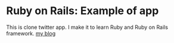 # Ruby on Rails: Example of app

This is clone twitter app. I make it to learn Ruby and Ruby on Rails framework.
[my blog](http://www.minsler.blogspot.com)